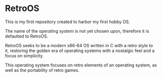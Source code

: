 # RetroOS

This is my first repository created to harbor my first hobby OS.

The name of the operating system is not yet chosen upon, therefore it is defaulted to RetroOS.

RetroOS seeks to be a modern x86-64 OS written in C with a retro style to it, restoring the golden era of operating systems
with a nostalgic feel and a focus on simplicity.

This operating system focuses on retro elements of an operating system, as well as the portability of retro games.
